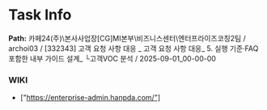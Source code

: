 # Task Info

**Path:** 카페24(주)\본사사업장\[CG]MI본부\비즈니스센터\엔터프라이즈코칭2팀 / archoi03 / [332343] 고객 요청 사항 대응 _ 고객 요청 사항 대응_ 5. 실행 기준·FAQ 포함한 내부 가이드 설계_ └고객VOC 분석 / 2025-09-01_00-00-00

### WIKI
- ["https://enterprise-admin.hanpda.com/"]

